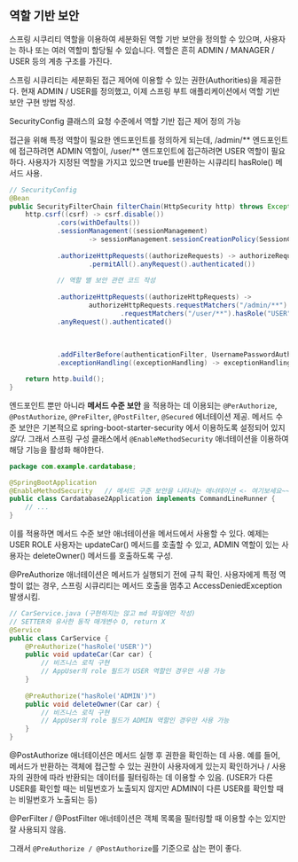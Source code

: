 ## 역할 기반 보안

스프링 시쿠리티 역할을 이용하여 세분화된 역할 기반 보안을 정의할 수 있으며,
사용자는 하나 또는 여러 역할미 할당될 수 있습니다. 역할은 흔히 ADMIN / MANAGER / USER 등의 계층 구조를 가진다.

스프링 시큐리티는 세분화된 접근 제어에 이용할 수 있는 권한(Authorities)을 제공한다.
현재 ADMIN / USER를 정의했고, 이제 스프링 부트 애플리케이션에서 역할 기반 보안 구현 방법 작성.

SecurityConfig 클래스의 요청 수준에서 역할 기반 접근 제어 정의 가능

접근을 위해 특정 역할이 필요한 엔드포인트를 정의하게 되는데, /admin/** 엔드포인트에 접근하려면 ADMIN 역할이,
/user/** 엔드포인트에 접근하려면 USER 역할이 필요하다. 사용자가 지정된 역할을 가지고 있으면 true를 반환하는
시큐리티 hasRole() 메서드 사용.
```java
// SecurityConfig
@Bean
public SecurityFilterChain filterChain(HttpSecurity http) throws Exception {
    http.csrf((csrf) -> csrf.disable())
            .cors(withDefaults())
            .sessionManagement((sessionManagement)
                    -> sessionManagement.sessionCreationPolicy(SessionCreationPolicy.STATELESS))
            
            .authorizeHttpRequests((authorizeRequests) -> authorizeRequests.requestMatchers(HttpMethod.POST, "/login")
                    .permitAll().anyRequest().authenticated())
            
            // 역할 별 보안 관련 코드 작성
            
            .authorizeHttpRequests((authorizeHttpRequests) -> 
                    authorizeHttpRequests.requestMatchers("/admin/**").hasRole("ADMIN")
                            .requestMatchers("/user/**").hasRole("USER"))
            .anyRequest().authenticated()
            
            
            
            .addFilterBefore(authenticationFilter, UsernamePasswordAuthenticationFilter.class)
            .exceptionHandling((exceptionHandling) -> exceptionHandling.authenticationEntryPoint(exceptionHandler));

    return http.build();
}
```

엔드포인트 뿐만 아니라 **메서드 수준 보안** 을 적용하는 데 이용되는 
`@PerAuthorize`, `@PostAuthorize`, `@PreFilter`, `@PostFilter`, `@Secured` 에너테이션 제공.
메서드 수준 보안은 기본적으로 spring-boot-starter-security 에서 이용하도록 설정되어 있지 _않다_.
그래서 스프링 구성 클래스에서 `@EnableMethodSecurity` 애너테이션을 이용하여 해당 기능을 활성화 해야한다.

```java
package com.example.cardatabase;

@SpringBootApplication
@EnableMethodSecurity   // 메서드 구준 보안을 나타내는 애너테이션 <- 여기보세요~~~~~~~~
public class Cardatabase2Application implements CommandLineRunner {
    // ...
}

```

이를 적용하면 메서드 수준 보안 애너테이션을 메서드에서 사용할 수 있다.
예제는 USER ROLE 사용자는 updateCar() 메서드를 호출할 수 있고,
ADMIN 역할이 있는 사용자는 deleteOwner() 메서드를 호출하도록 구성.

@PreAuthorize 애너테이션은 메서드가 실행되기 전에 규칙 확인. 사용자에게 특정 역할이 없는 경우,
스프링 시큐리티는 메서드 호출을 멈추고 AccessDeniedException 발생시킴.

```java
// CarService.java (구현하지는 않고 md 파일에만 작성)
// SETTER와 유사한 동작 매개변수 O, return X
@Service
public class CarService {
    @PreAuthorize("hasRole('USER')")
    public void updateCar(Car car) {
        // 비즈니스 로직 구현
        // AppUser의 role 필드가 USER 역할인 경우만 사용 가능
    }
    
    @PreAuthorize("hasRole('ADMIN')")
    public void deleteOwner(Car car) {
        // 비즈니스 로직 구현
        // AppUser의 role 필드가 ADMIN 역할인 경우만 사용 가능
    }
}
```

@PostAuthorize 애너테이션은 메서드 실행 후 권한을 확인하는 데 사용. 예를 들어, 메서드가 반환하는 객체에
접근할 수 있는 권한이 사용자에게 있는지 확인하거나 / 사용자의 권한에 따라 반환되는 데이터를 필터링하는 데 이용할 수 있음.
(USER가 다른 USER를 확인할 때는 비밀번호가 노출되지 않지만 ADMIN이 다른 USER를 확인할 때는 비밀번호가 노출되는 등)

@PerFilter / @PostFilter 애너테이션은 객체 목록을 필터링할 때 이용할 수는 있지만 잘 사용되지 않음.

그래서 `@PreAuthorize / @PostAuthorize`를 기준으로 삼는 편이 좋다.






